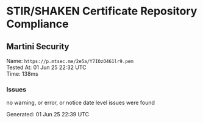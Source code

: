 # STIR/SHAKEN Certificate Repository Compliance

## Martini Security

Name: `https://p.mtsec.me/2e5a/Y7IOzO461lr9.pem`\
Tested At: 01 Jun 25 22:32 UTC\
Time: 138ms

### Issues

no warning, or error, or notice date level issues were found

Generated: 01 Jun 25 22:39 UTC